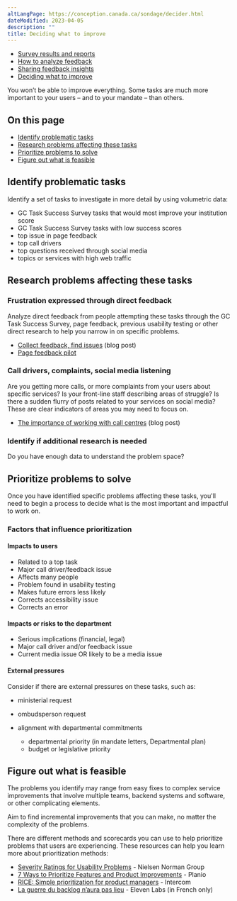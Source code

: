 ```yaml
---
altLangPage: https://conception.canada.ca/sondage/decider.html
dateModified: 2023-04-05
description: ""
title: Deciding what to improve
---
```


<div class="gc-stp-stp">
    <div class="row">
        <ul class="toc lst-spcd col-md-12">
            <li class="col-md-4 col-sm-6"><a class="list-group-item" href="access-results.html">Survey results and reports</a></li>
            <li class="col-md-4 col-sm-6"><a class="list-group-item" href="analyze-feedback.html">How to analyze feedback</a></li>
            <li class="col-md-4 col-sm-6"><a class="list-group-item" href="insights.html">Sharing feedback insights</a></li>
            <li class="col-md-4 col-sm-6"><a class="list-group-item active" href="prioritize.html">Deciding what to improve</a></li>
        </ul>
    </div>
</div>

You won’t be able to improve everything. Some tasks are much more important to your users – and to your mandate – than others.

## On this page

* [Identify problematic tasks](#identify-problematic-tasks)
* [Research problems affecting these tasks](#research-problems-affecting-these-tasks)
* [Prioritize problems to solve](#prioritize-problems-to-solve)
* [Figure out what is feasible](#figure-out-what-is-feasible)

## Identify problematic tasks

Identify a set of tasks to investigate in more detail by using volumetric data:

* GC Task Success Survey tasks that would most improve your institution score
* GC Task Success Survey tasks with low success scores
* top issue in page feedback
* top call drivers
* top questions received through social media
* topics or services with high web traffic

## Research problems affecting these tasks

### Frustration expressed through direct feedback

Analyze direct feedback from people attempting these tasks through the GC Task Success Survey, page feedback, previous usability testing or other direct research to help you narrow in on specific problems.

* [Collect feedback, find issues](https://blog.canada.ca/2020/10/09/collect-feedback) (blog post)
* [Page feedback pilot](https://design.canada.ca/continuous-improvement/monitoring/feedback.html)

### Call drivers, complaints, social media listening

Are you getting more calls, or more complaints from your users about specific services? Is your front-line staff describing areas of struggle? Is there a sudden flurry of posts related to your services on social media? These are clear indicators of areas you may need to focus on.

* [The importance of working with call centres](https://blog.canada.ca/2021/03/01/work-with-call-centres) (blog post)

### Identify if additional research is needed

Do you have enough data to understand the problem space?

## Prioritize problems to solve

Once you have identified specific problems affecting these tasks, you'll need to begin a process to decide what is the most important and impactful to work on.

### Factors that influence prioritization

#### Impacts to users

* Related to a top task
* Major call driver/feedback issue
* Affects many people
* Problem found in usability testing
* Makes future errors less likely
* Corrects accessibility issue
* Corrects an error

#### Impacts or risks to the department

* Serious implications (financial, legal)
* Major call driver and/or feedback issue
* Current media issue OR likely to be a media issue

#### External pressures

Consider if there are external pressures on these tasks, such as:

* ministerial request
* ombudsperson request
* alignment with departmental commitments

  * departmental priority (in mandate letters, Departmental plan)
  * budget or legislative priority

## Figure out what is feasible

The problems you identify may range from easy fixes to complex service improvements that involve multiple teams, backend systems and software, or other complicating elements.

Aim to find incremental improvements that you can make, no matter the complexity of the problems.

There are different methods and scorecards you can use to help prioritize problems that users are experiencing. These resources can help you learn more about prioritization methods:

* [Severity Ratings for Usability Problems](https://www.nngroup.com/articles/how-to-rate-the-severity-of-usability-problems/) \- Nielsen Norman Group
* [7 Ways to Prioritize Features and Product Improvements](https://plan.io/blog/feature-prioritization/) \- Planio
* [RICE: Simple prioritization for product managers](https://www.intercom.com/blog/rice-simple-prioritization-for-product-managers/) \- Intercom
* [La guerre du backlog n’aura pas lieu](https://blog.eleven-labs.com/fr/la-guerre-du-backlog-n-aura-pas-lieu-part-II/) \- Eleven Labs (in French only)

